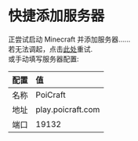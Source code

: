 <script>
window.location="minecraft://?addExternalServer=PoiCraft|play.poicraft.com:19132"
</script>
# 快捷添加服务器

正尝试启动 Minecraft 并添加服务器......  
若无法调起，点击[此处](minecraft://?addExternalServer=PoiCraft|play.poicraft.com:19132)重试.  
或手动填写服务器配置:

|配置|值|
|:-:|:--|
|名称|PoiCraft|
|地址|play.poicraft.com|
|端口|19132|

